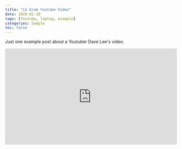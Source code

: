 ```yaml
---
title: "LG Gram Youtube Video"
date: 2020-02-20
tags: [Youtube, laptop, example]
categories: Sample
toc: false
---
```


Just one example post about a Youtuber Dave Lee's video.

<iframe width="560" height="315" src="https://www.youtube.com/embed/v5PEXWv--G8" frameborder="0" allow="accelerometer; autoplay; encrypted-media; gyroscope; picture-in-picture" allowfullscreen></iframe>